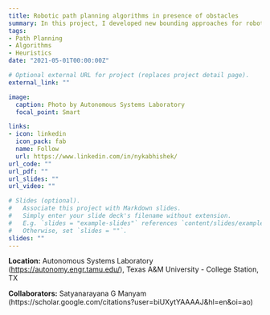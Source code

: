 ```yaml
---
title: Robotic path planning algorithms in presence of obstacles
summary: In this project, I developed new bounding approaches for robots in curvature constrained shortest path problems in presence of obstacles.
tags:
- Path Planning
- Algorithms
- Heuristics
date: "2021-05-01T00:00:00Z"

# Optional external URL for project (replaces project detail page).
external_link: ""

image:
  caption: Photo by Autonomous Systems Laboratory
  focal_point: Smart

links:
- icon: linkedin
  icon_pack: fab
  name: Follow
  url: https://www.linkedin.com/in/nykabhishek/
url_code: ""
url_pdf: ""
url_slides: ""
url_video: ""

# Slides (optional).
#   Associate this project with Markdown slides.
#   Simply enter your slide deck's filename without extension.
#   E.g. `slides = "example-slides"` references `content/slides/example-slides.md`.
#   Otherwise, set `slides = ""`.
slides: ""
---
```


<b>Location:</b> Autonomous Systems Laboratory (https://autonomy.engr.tamu.edu/), Texas A&M University - College Station, TX

<!-- <p>
    <img src='/images/focus_circuit.jpg'>
    <small> Arduino microcontroller based drive-by-wire setup. </small>
</p>
<p>
    <iframe width="720" height="405" src="https://www.youtube.com/embed/0Qlv_Cc4pwY" frameborder="0" allow="accelerometer; autoplay; encrypted-media; gyroscope; picture-in-picture" allowfullscreen></iframe>
</p>
<p>
    <iframe width="720" height="405" src="https://www.youtube.com/embed/Q8OMI-cLm2E" frameborder="0" allow="accelerometer; autoplay; encrypted-media; gyroscope; picture-in-picture" allowfullscreen></iframe>
</p> -->

<p>
    <b>Collaborators:</b> Satyanarayana G Manyam (https://scholar.google.com/citations?user=biUXytYAAAAJ&hl=en&oi=ao)
</p>